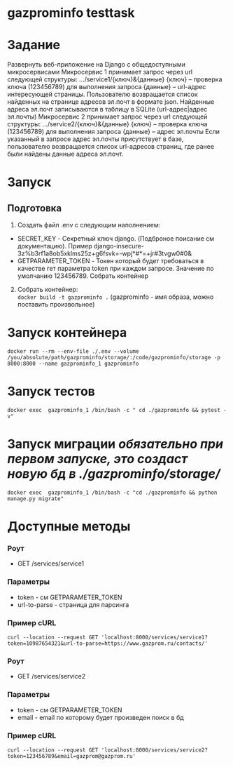 # gazprominfo testtask

# Задание
Развернуть веб-приложение на Django с общедоступными микросервисами
Микросервис 1 принимает запрос через url следующей структуры:
…/service1/{ключ}&{данные}
{ключ} – проверка ключа (123456789) для выполнения запроса
{данные} – url-адрес интересующей страницы.
Пользователю возвращается список найденных на странице адресов эл.почт в формате json.
Найденные адреса эл.почт записываются в таблицу в SQLite (url-адрес|адрес  эл.почты)
Микросервис 2 принимает запрос через url следующей структуры: …/service2/{ключ}&{данные}
{ключ} – проверка ключа (123456789) для выполнения запроса
{данные} – адрес эл.почты
Если указанный в запросе адрес эл.почты присутствует в базе, пользователю возвращается список url-адресов страниц, где ранее были найдены данные адреса эл.почт.

# Запуск
## Подготовка
1. Создать файл .env с следующим наполнением:
- SECRET_KEY - Секретный ключ django. (Подброное поисание см документацию). Пример django-insecure-3z%b3rf1a8ob5xklms25z+g6fsvk=-wpj*#*=+jr#3tvgw0#0&
- GETPARAMETER_TOKEN - Токен который будет требоваться в качестве гет параметра token при каждом запросе. Значение по умолчанию 123456789.
Собрать контейнер
2. Собрать контейнер:  
`docker build -t gazprominfo .` (gazprominfo - имя образа, можно поставить произвольное)
# Запуск контейнера
`docker run --rm --env-file ./.env --volume /you/absolute/path/gazprominfo/storage/:/code/gazprominfo/storage -p 8000:8000 --name gazprominfo_1 gazprominfo`
# Запуск тестов
`docker exec  gazprominfo_1 /bin/bash -c " cd ./gazprominfo && pytest -v"`
# Запуск миграции ***обязательно при первом запуске, это создаст новую бд в ./gazprominfo/storage/***
`docker exec  gazprominfo_1 /bin/bash -c "cd ./gazprominfo && python manage.py migrate"`

# Доступные методы
### Роут
- GET /services/service1
### Параметры
- token - см GETPARAMETER_TOKEN
- url-to-parse - страница для парсинга
### Пример cURL
`curl --location --request GET 'localhost:8000/services/service1?token=10987654321&url-to-parse=https://www.gazprom.ru/contacts/'`

### Роут
- GET /services/service2
### Параметры
- token - см GETPARAMETER_TOKEN
- email - email по которому будет произведен поиск в бд
### Пример cURL
`curl --location --request GET 'localhost:8000/services/service2?token=123456789&email=gazprom@gazprom.ru'`
